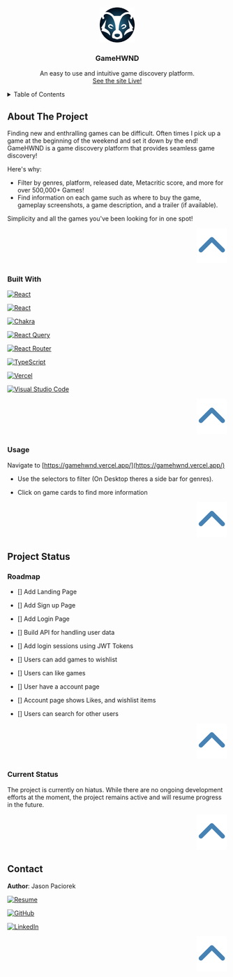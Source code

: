 
<a name="readme-top"></a>

<!-- PROJECT LOGO -->
<br />
<div align="center">
  <a href="https://github.com/paciorekj/gameHWND">
    <img src="./public/logo.svg" alt="Logo" width="80" height="80">
  </a>

  <h3 align="center">GameHWND</h3>

  <p align="center">
    An easy to use and intuitive game discovery platform.
    <br />
    <a href="https://gameHWND.vercel.app">See the site Live!</a>
  </p>
</div>



<!-- TABLE OF CONTENTS -->
<details>
  <summary>Table of Contents</summary>
  <ol>
    <li>
      <a href="#about-the-project">About The Project</a>
      <ul>
        <li><a href="#built-with">Built With</a></li>
        <li><a href="#usage">Usage</a></li>
      </ul>
    </li>
    <li>
      <a href="#project-status">Project Staus</a>
      <ul>
         <li><a href="#roadmap">Roadmap</a></li>
        <li><a href="#current-status">Current Status</a></li>
      </ul>
    </li>
    <li><a href="#contact">Contact</a></li>
  </ol>
</details>



<!-- ABOUT THE PROJECT -->
## About The Project

Finding new and enthralling games can be difficult. Often times I pick up a game at the beginning of the weekend and set it down by the end! GameHWND is a game discovery platform that provides seamless game discovery!

Here's why:
* Filter by genres, platform, released date, Metacritic score, and more for over 500,000+ Games!
* Find information on each game such as where to buy the game, gameplay screenshots, a game description, and a trailer (if available).

Simplicity and all the games you've been looking for in one spot!

<p align="right">
  <a href="#readme-top">
    <img src="public/arrowIcon.svg" alt="Arrow Icon">
  </a>
</p>

### Built With

 [![React](https://img.shields.io/badge/react%20-%2320232a.svg?style=for-the-badge&logo=react&logoColor=%2361DAFB)][React-url]

 [![React](https://img.shields.io/badge/%20zustand-%2320232a.svg?style=for-the-badge&logo=react&logoColor=%2361DAFB)][zustland-url]
 
 [![Chakra](https://img.shields.io/badge/chakra-%234ED1C5.svg?style=for-the-badge&logo=chakraui&logoColor=white)][chakara-ui-url]

 [![React Query](https://img.shields.io/badge/-React%20Query-FF4154?style=for-the-badge&logo=react%20query&logoColor=white)][react-query-url]

 [![React Router](https://img.shields.io/badge/React_Router-CA4245?style=for-the-badge&logo=react-router&logoColor=white)][react-router-url]

 [![TypeScript](https://img.shields.io/badge/typescript-%23007ACC.svg?style=for-the-badge&logo=typescript&logoColor=white)][typescript-url]

 [![Vercel](https://img.shields.io/badge/vercel-%23000000.svg?style=for-the-badge&logo=vercel&logoColor=white)][vercel-url]

 [![Visual Studio Code](https://img.shields.io/badge/Visual%20Studio%20Code-0078d7.svg?style=for-the-badge&logo=visual-studio-code&logoColor=white)][vscode-url]

<p align="right">
  <a href="#readme-top">
    <img src="public/arrowIcon.svg" alt="Arrow Icon">
  </a>
</p>

<!-- USAGE EXAMPLES -->
### Usage

Navigate to [https://gamehwnd.vercel.app/](https://gamehwnd.vercel.app/)

* Use the selectors to filter (On Desktop theres a side bar for genres).

* Click on game cards to find more information

<p align="right">
  <a href="#readme-top">
    <img src="public/arrowIcon.svg" alt="Arrow Icon">
  </a>
</p>

## Project Status
 
<!-- ROADMAP -->
### Roadmap

- [] Add Landing Page

- [] Add Sign up Page

- [] Add Login Page

- [] Build API for handling user data

- [] Add login sessions using JWT Tokens

- [] Users can add games to wishlist

- [] Users can like games

- [] User have a account page

- [] Account page shows Likes, and wishlist items

- [] Users can search for other users

<p align="right">
  <a href="#readme-top">
    <img src="public/arrowIcon.svg" alt="Arrow Icon">
  </a>
</p>

### Current Status

The project is currently on hiatus. While there are no ongoing development efforts at the moment, the project remains active and will resume progress in the future.

<p align="right">
  <a href="#readme-top">
    <img src="public/arrowIcon.svg" alt="Arrow Icon">
  </a>
</p>

<!-- CONTACT -->
## Contact

**Author**: Jason Paciorek

[![Resume](https://img.shields.io/badge/Resume-4285F4?style=for-the-badge&logoColor=white)](https://paciorekj.github.io/)

[![GitHub](https://img.shields.io/badge/github-%23121011.svg?style=for-the-badge&logo=github&logoColor=white)][github-url]

[![LinkedIn][linkedin-shield]][linkedin-url]

<p align="right">
  <a href="#readme-top">
    <img src="public/arrowIcon.svg" alt="Arrow Icon">
  </a>
</p>

<!-- MARKDOWN LINKS & IMAGES -->
<!-- https://www.markdownguide.org/basic-syntax/#reference-style-links -->

[linkedin-shield]: https://img.shields.io/badge/-LinkedIn-black.svg?style=for-the-badge&logo=linkedin&colorB=555

[linkedin-url]: /www.linkedin.com/in/jasonpaciorek

[resume-url]: https://paciorekj.github.io/

[React-url]: https://react.dev/

[chakara-ui-url]: https://chakra-ui.com/

[React-Query-url]: https://tanstack.com/query/latest

[react-router-url]: https://reactrouter.com/en/main

[typescript-url]: https://www.typescriptlang.org/

[zustland-url]: https://www.npmjs.com/package/zustand

[vercel-url]: https://vercel.com/

[vscode-url]: https://code.visualstudio.com/

[github-url]: https://github.com/PaciorekJ
